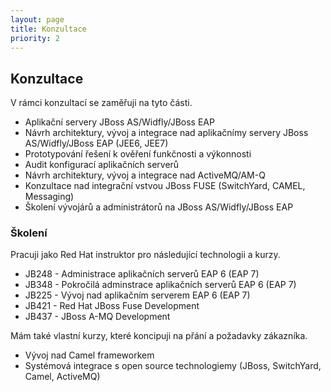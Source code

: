 ```yaml
---
layout: page
title: Konzultace
priority: 2
---
```


## Konzultace 

V rámci konzultací se zaměřuji na tyto části.

* Aplikační servery JBoss AS/Widfly/JBoss EAP
* Návrh architektury, vývoj a integrace nad aplikačnímy servery JBoss AS/Widfly/JBoss EAP (JEE6, JEE7)
* Prototypování řešení k ověření funkčnosti a výkonnosti 
* Audit konfigurací aplikačních serverů
* Návrh architektury, vývoj a integrace nad ActiveMQ/AM-Q 
* Konzultace nad integrační vstvou JBoss FUSE (SwitchYard, CAMEL, Messaging)
* Školení vývojárů a administrátorů na JBoss AS/Widfly/JBoss EAP


### Školení

Pracuji jako Red Hat instruktor pro následující technologii a kurzy.

* JB248 - Administrace aplikačních serverů EAP 6 (EAP 7)
* JB348 - Pokročilá adminstrace aplikačních serverů EAP 6 (EAP 7)
* JB225 - Vývoj nad aplikačním serverem EAP 6 (EAP 7)
* JB421 - Red Hat JBoss Fuse Development 
* JB437 - JBoss A-MQ Development

Mám také vlastní kurzy, které koncipuji na přání a požadavky zákazníka.

* Vývoj nad Camel frameworkem
* Systémová integrace s open source technologiemy (JBoss, SwitchYard, Camel, ActiveMQ)

